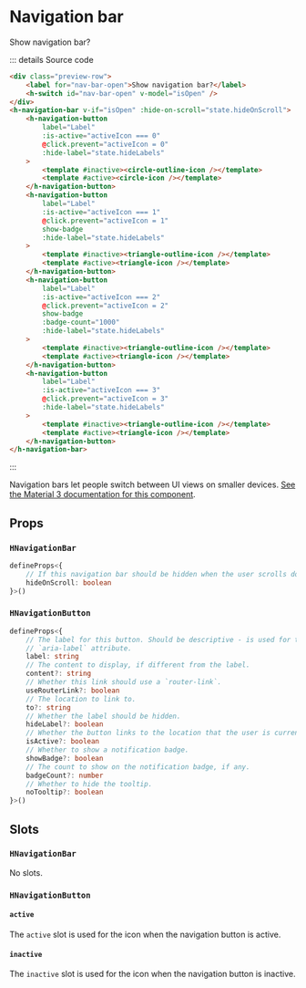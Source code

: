 # Navigation bar

<script setup>
    import { ref } from 'vue'
import { HNavigationBar, HNavigationButton, HSwitch, HButton, HSnackbar, snackbar } from '../../src/'
import Preview from '../Preview.vue'
import CircleIcon from '~icons/mdi/circle'
import CircleOutlineIcon from '~icons/mdi/checkbox-blank-circle-outline'
import TriangleIcon from '~icons/mdi/triangle'
import TriangleOutlineIcon from '~icons/mdi/triangle-outline'

const isOpen = ref(false)

const options = {
    hideOnScroll: {
        kind: 'bool',
        default: false,
        label: 'Hide on scroll'
    },
    hideLabels: {
        kind: 'bool',
        default: false,
        label: 'Hide labels'
    }
}

const activeIcon = ref(0)

const sendNotification = () => snackbar.send({ message: 'notification' })
</script>

<preview :options="options" v-slot="{ state }">
    <div class="preview-row">
        <label for="nav-bar-open">Show navigation bar?</label>
        <h-switch id="nav-bar-open" v-model="isOpen" />
        <h-button kind="filled" content="Send notification" @click="sendNotification" />
        <HSnackbar />
    </div>
    <h-navigation-bar v-if="isOpen" :hide-on-scroll="state.hideOnScroll">
        <h-navigation-button
            label="Label"
            :is-active="activeIcon === 0"
            @click.prevent="activeIcon = 0"
            :hide-label="state.hideLabels"
        >
            <template #inactive><circle-outline-icon /></template>
            <template #active><circle-icon /></template>
        </h-navigation-button>
        <h-navigation-button
            label="Label"
            :is-active="activeIcon === 1"
            @click.prevent="activeIcon = 1"
            show-badge
            :hide-label="state.hideLabels"
        >
            <template #inactive><triangle-outline-icon /></template>
            <template #active><triangle-icon /></template>
        </h-navigation-button>
        <h-navigation-button
            label="Label"
            :is-active="activeIcon === 2"
            @click.prevent="activeIcon = 2"
            show-badge
            :badge-count="1000"
            :hide-label="state.hideLabels"
        >
            <template #inactive><triangle-outline-icon /></template>
            <template #active><triangle-icon /></template>
        </h-navigation-button>
        <h-navigation-button
            label="Label"
            :is-active="activeIcon === 3"
            @click.prevent="activeIcon = 3"
            :hide-label="state.hideLabels"
        >
            <template #inactive><triangle-outline-icon /></template>
            <template #active><triangle-icon /></template>
        </h-navigation-button>
    </h-navigation-bar>
</preview>

::: details Source code

```html
<div class="preview-row">
    <label for="nav-bar-open">Show navigation bar?</label>
    <h-switch id="nav-bar-open" v-model="isOpen" />
</div>
<h-navigation-bar v-if="isOpen" :hide-on-scroll="state.hideOnScroll">
    <h-navigation-button
        label="Label"
        :is-active="activeIcon === 0"
        @click.prevent="activeIcon = 0"
        :hide-label="state.hideLabels"
    >
        <template #inactive><circle-outline-icon /></template>
        <template #active><circle-icon /></template>
    </h-navigation-button>
    <h-navigation-button
        label="Label"
        :is-active="activeIcon === 1"
        @click.prevent="activeIcon = 1"
        show-badge
        :hide-label="state.hideLabels"
    >
        <template #inactive><triangle-outline-icon /></template>
        <template #active><triangle-icon /></template>
    </h-navigation-button>
    <h-navigation-button
        label="Label"
        :is-active="activeIcon === 2"
        @click.prevent="activeIcon = 2"
        show-badge
        :badge-count="1000"
        :hide-label="state.hideLabels"
    >
        <template #inactive><triangle-outline-icon /></template>
        <template #active><triangle-icon /></template>
    </h-navigation-button>
    <h-navigation-button
        label="Label"
        :is-active="activeIcon === 3"
        @click.prevent="activeIcon = 3"
        :hide-label="state.hideLabels"
    >
        <template #inactive><triangle-outline-icon /></template>
        <template #active><triangle-icon /></template>
    </h-navigation-button>
</h-navigation-bar>
```

:::

Navigation bars let people switch between UI views on smaller devices.
[See the Material 3 documentation for this component][m3-navbar].

[m3-navbar]: https://m3.material.io/components/navigation-bar

## Props

### `HNavigationBar`

```ts
defineProps<{
    // If this navigation bar should be hidden when the user scrolls down.
    hideOnScroll: boolean
}>()
```

### `HNavigationButton`

```ts
defineProps<{
    // The label for this button. Should be descriptive - is used for the
    // `aria-label` attribute.
    label: string
    // The content to display, if different from the label.
    content?: string
    // Whether this link should use a `router-link`.
    useRouterLink?: boolean
    // The location to link to.
    to?: string
    // Whether the label should be hidden.
    hideLabel?: boolean
    // Whether the button links to the location that the user is currently at.
    isActive?: boolean
    // Whether to show a notification badge.
    showBadge?: boolean
    // The count to show on the notification badge, if any.
    badgeCount?: number
    // Whether to hide the tooltip.
    noTooltip?: boolean
}>()
```

## Slots

### `HNavigationBar`

No slots.

### `HNavigationButton`

#### `active`

The `active` slot is used for the icon when the navigation button is active.

#### `inactive`

The `inactive` slot is used for the icon when the navigation button is inactive.
